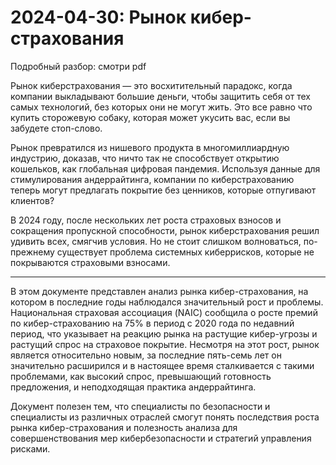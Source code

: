 # 2024-04-30: Рынок кибер-страхования

Подробный разбор: смотри pdf

Рынок киберстрахования — это восхитительный парадокс, когда компании выкладывают большие деньги, чтобы защитить себя от тех самых технологий, без которых они не могут жить. Это все равно что купить сторожевую собаку, которая может укусить вас, если вы забудете стоп-слово.

Рынок превратился из нишевого продукта в многомиллиардную индустрию, доказав, что ничто так не способствует открытию кошельков, как глобальная цифровая пандемия. Используя данные для стимулирования андеррайтинга, компании по киберстрахованию теперь могут предлагать покрытие без ценников, которые отпугивают клиентов?

В 2024 году, после нескольких лет роста страховых взносов и сокращения пропускной способности, рынок киберстрахования решил удивить всех, смягчив условия. Но не стоит слишком волноваться, по-прежнему существует проблема системных киберрисков, которые не покрываются страховыми взносами.

-----

В этом документе представлен анализ рынка кибер-страхования, на котором в последние годы наблюдался значительный рост и проблемы. Национальная страховая ассоциация (NAIC) сообщила о росте премий по кибер-страхованию на 75% в период с 2020 года по недавний период, что указывает на реакцию рынка на растущие кибер-угрозы и растущий спрос на страховое покрытие. Несмотря на этот рост, рынок является относительно новым, за последние пять-семь лет он значительно расширился и в настоящее время сталкивается с такими проблемами, как высокий спрос, превышающий готовность предложения, и неподходящая практика андеррайтинга.

Документ полезен тем, что специалисты по безопасности и специалисты из различных отраслей смогут понять последствия роста рынка кибер-страхования и полезность анализа для совершенствования мер кибербезопасности и стратегий управления рисками. 
